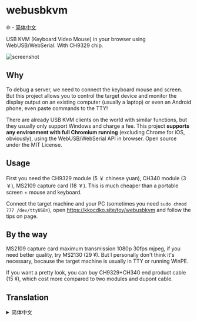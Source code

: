 # webusbkvm

🌐 - [简体中文](#translation-zh-cn)

USB KVM (Keyboard Video Mouse) in your browser using WebUSB/WebSerial. With CH9329 chip.

![screenshot](https://github.com/kkocdko/kblog/releases/download/simple_storage/webusbkvm_preview_2.webp)

## Why

To debug a server, we need to connect the keyboard mouse and screen. But this project allows you to control the target device and monitor the display output on an existing computer (usually a laptop) or even an Android phone, even paste commands to the TTY!

There are already USB KVM clients on the world with similar functions, but they usually only support Windows and charge a fee. This project **supports any environment with full Chromium running** (excluding Chrome for iOS, obviously), using the WebUSB/WebSerial API in browser. Open source under the MIT License.

## Usage

First you need the CH9329 module (5 ￥ chinese yuan), CH340 module (3 ￥), MS2109 capture card (18 ￥). This is much cheaper than a portable screen + mouse and keyboard.

Connect the target machine and your PC (sometimes you need `sudo chmod 777 /dev/ttyUSBn`), open <https://kkocdko.site/toy/webusbkvm> and follow the tips on page.

## By the way

MS2109 capture card maximum transmission 1080p 30fps mjpeg, if you need better quality, try MS2130 (29 ¥). But I personally don't think it's necessary, because the target machine is usually in TTY or running WinPE.

If you want a pretty look, you can buy CH9329+CH340 end product cable (15 ¥), which cost more compared to two modules and dupont cable.

## Translation

<details>
<summary id="translation-zh-cn">简体中文</summary>

> webusbkvm - 浏览器上的 USB KVM (键盘 视频 鼠标) ，使用 WebUSB/WebSerial。适配 CH9329。

## 为什么

为了调试一台服务器，我们要接上键盘鼠标屏幕。但本项目可以在已有的电脑（通常是笔记本）甚至 Android 手机上操控目标设备和监看显示输出，还能粘贴命令到 TTY！

目前市面上已有类似功能的 USB KVM 客户端，但通常 只支持 Windows，且收费。这个项目 **借助浏览器提供的 WebUSB/WebSerial API，支持任何能够运行完整 Chromium 的环境**（显然不包括 iOS 平台的套壳 Chrome）。遵循 MIT 协议开源。

## 使用方法

首先你需要 CH9329 模块（5 ￥）、 CH340 模块（3 ￥）、MS2109 采集卡（18 ￥）。比起 便携屏+鼠标键盘 便宜多了。

连接目标设备和你的电脑（可能需要 `sudo chmod 777 /dev/ttyUSBn`），然后打开 <https://kkocdko.site/toy/webusbkvm> ，按页面指示使用即可。

## 多说几句

MS2109 采集卡最高传输 1080p 30fps mjpeg，如果你需要更高的画质，可以选择 MS2130，价格在 29 ￥左右。但是我个人觉得这是不必要的，毕竟一般目标机器都是在 TTY 里或者运行 WinPE。

如果你希望外观好看，可以购买 CH9329+CH340 的成品线（15 ￥），相对于自己买两个模块和杜邦线要贵一些。

</details>
